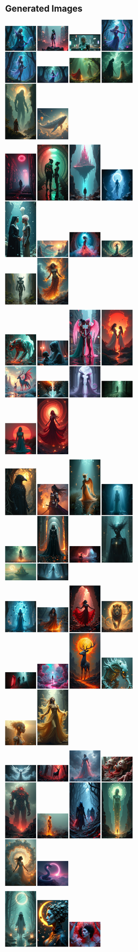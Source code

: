 # Generated Images



<img src="2025_06_18_01.png" width="100"/> <img src="2025_06_18_02.png" width="100"/> <img src="2025_06_18_03.png" width="100"/> <img src="2025_06_18_04.png" width="100"/> <img src="2025_06_18_05.png" width="100"/> <img src="2025_06_18_06.png" width="100"/> <img src="2025_06_18_07.png" width="100"/> <img src="2025_06_18_08.png" width="100"/> <img src="2025_06_18_09.png" width="100"/> <img src="2025_06_18_10.png" width="100"/>

<img src="2025_06_18_11.png" width="100"/> <img src="2025_06_18_12.png" width="100"/> <img src="2025_06_18_13.png" width="100"/> <img src="2025_06_18_14.png" width="100"/> <img src="2025_06_18_15.png" width="100"/> <img src="2025_06_18_16.png" width="100"/> <img src="2025_06_18_17.png" width="100"/> <img src="2025_06_18_18.png" width="100"/> <img src="2025_06_18_19.png" width="100"/> <img src="2025_06_18_20.png" width="100"/>

<img src="2025_06_18_21.png" width="100"/> <img src="2025_06_18_22.png" width="100"/> <img src="2025_06_18_23.png" width="100"/> <img src="2025_06_18_24.png" width="100"/> <img src="2025_06_18_25.png" width="100"/> <img src="2025_06_18_26.png" width="100"/> <img src="2025_06_18_27.png" width="100"/> <img src="2025_06_18_28.png" width="100"/> <img src="2025_06_18_29.png" width="100"/> <img src="2025_06_18_30.png" width="100"/>

<img src="2025_06_18_31.png" width="100"/> <img src="2025_06_18_32.png" width="100"/> <img src="2025_06_18_33.png" width="100"/> <img src="2025_06_18_34.png" width="100"/> <img src="2025_06_18_35.png" width="100"/> <img src="2025_06_18_36.png" width="100"/> <img src="2025_06_18_37.png" width="100"/> <img src="2025_06_18_38.png" width="100"/> <img src="2025_06_18_39.png" width="100"/> <img src="2025_06_18_40.png" width="100"/>

<img src="2025_06_18_41.png" width="100"/> <img src="2025_06_18_42.png" width="100"/> <img src="2025_06_18_43.png" width="100"/> <img src="2025_06_18_44.png" width="100"/> <img src="2025_06_18_45.png" width="100"/> <img src="2025_06_18_46.png" width="100"/> <img src="2025_06_18_47.png" width="100"/> <img src="2025_06_18_48.png" width="100"/> <img src="2025_06_18_49.png" width="100"/> <img src="2025_06_18_50.png" width="100"/>

<img src="2025_06_18_51.png" width="100"/> <img src="2025_06_18_52.png" width="100"/> <img src="2025_06_18_53.png" width="100"/> <img src="2025_06_18_54.png" width="100"/> <img src="2025_06_18_55.png" width="100"/> <img src="2025_06_18_56.png" width="100"/> <img src="2025_06_18_57.png" width="100"/> <img src="2025_06_18_58.png" width="100"/> <img src="2025_06_18_59.png" width="100"/> <img src="2025_06_18_60.png" width="100"/>

<img src="2025_06_18_61.png" width="100"/> <img src="2025_06_18_62.png" width="100"/> <img src="2025_06_18_63.png" width="100"/>
